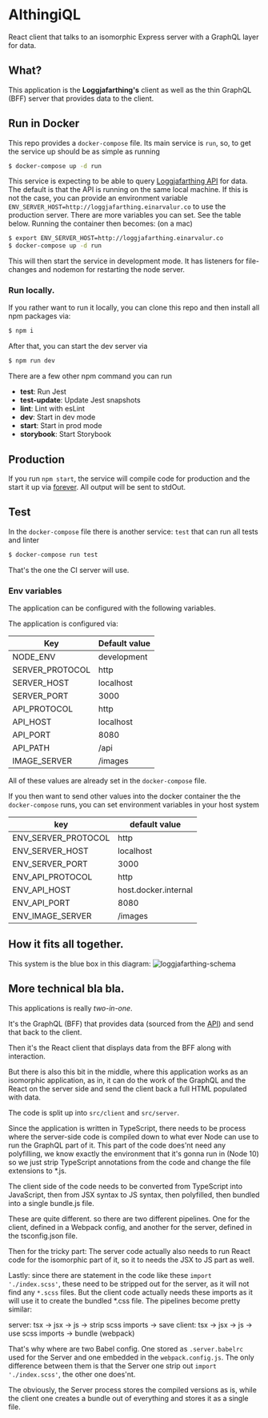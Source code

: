 # AlthingiQL
React client that talks to an isomorphic Express server with a GraphQL
layer for data.


## What?
This application is the **Loggjafarthing's** client as well as the thin
GraphQL (BFF) server that provides data to the client.


## Run in Docker
This repo provides a `docker-compose` file. Its main service is `run`, so, to get the service up should be as simple
as running

```bash
$ docker-compose up -d run
```

This service is expecting to be able to query [Loggjafarthing API](https://github.com/fizk/Loggjafarthing) for data. The
default is that the API is running on the same local machine. If this is not the case, you can provide an environment
variable `ENV_SERVER_HOST=http://loggjafarthing.einarvalur.co` to use the production server. There are more variables you
can set. See the table below. Running the container then becomes: (on a mac)

```bash
$ export ENV_SERVER_HOST=http://loggjafarthing.einarvalur.co
$ docker-compose up -d run
```

This will then start the service in development mode. It has listeners for file-changes and nodemon for restarting the
node server. 

### Run locally.
If you rather want to run it locally, you can clone this repo and then install all npm packages via:
```bash
$ npm i
```
After that, you can start the dev server via
```bash
$ npm run dev
```
There are a few other npm command you can run

* **test**: Run Jest
* **test-update**: Update Jest snapshots
* **lint**: Lint with esLint
* **dev**: Start in dev mode
* **start**: Start in prod mode
* **storybook**: Start Storybook

## Production
If you run `npm start`, the service will compile code for production and the start it up via 
[forever](https://github.com/foreversd/forever). All output will be sent to stdOut.

## Test
In the `docker-compose` file there is another service: `test` that can run all tests and linter
```bash
$ docker-compose run test
```
That's the one the CI server will use.


### Env variables
The application can be configured with the following variables.

The application is configured via:

| Key             | Default value |
| --------------- | -----------   |
| NODE_ENV        | development   |
| SERVER_PROTOCOL | http          |
| SERVER_HOST     | localhost     |
| SERVER_PORT     | 3000          |
| API_PROTOCOL    | http          |
| API_HOST        | localhost     |
| API_PORT        | 8080          |
| API_PATH        | /api          |
| IMAGE_SERVER    | /images       |
All of these values are already set in the `docker-compose` file.

If you then want to send other values into the docker container the the `docker-compose` runs, you can set
environment variables in your host system

| key                 | default value         |
| ------------------- | --------------------- |
| ENV_SERVER_PROTOCOL | http                  |
| ENV_SERVER_HOST     | localhost             |
| ENV_SERVER_PORT     | 3000                  |
| ENV_API_PROTOCOL    | http                  |
| ENV_API_HOST        | host.docker.internal  |
| ENV_API_PORT        | 8080                  |
| ENV_IMAGE_SERVER    | /images               |

## How it fits all together.

This system is the blue box in this diagram:
![loggjafarthing-schema](https://user-images.githubusercontent.com/386336/33863159-9212c998-df3a-11e7-882d-859b1da96bf0.png)


## More technical bla bla.
This applications is really _two-in-one_.

It's the GraphQL (BFF) that provides data (sourced from the [API](https://github.com/fizk/Loggjafarthing)) and send that 
back to the client.

Then it's the React client that displays data from the BFF along with interaction.

But there is also this bit in the middle, where this application works as an isomorphic application, as in, it can do the work
of the GraphQL and the React on the server side and send the client back a full HTML populated with data.

  
The code is split up into `src/client` and `src/server`. 

Since the application is written in TypeScript, there needs to be process where the server-side code is compiled down to
what ever Node can use to run the GraphQL part of it. This part of the code does'nt need any polyfilling, we know exactly
the environment that it's gonna run in (Node 10) so we just strip TypeScript annotations from the code and change the file
extensions to *.js.

The client side of the code needs to be converted from TypeScript into JavaScript, then from JSX syntax to JS syntax, then
polyfilled, then bundled into a single bundle.js file.

These are quite different. so there are two different pipelines. One for the client, defined in a Webpack config, and another
for the server, defined in the tsconfig.json file.

Then for the tricky part: The server code actually also needs to run React code for the isomorphic part of it, so it to needs
the JSX to JS part as well.

Lastly: since there are statement in the code like these `import './index.scss'`, these need to be stripped out for the server,
as it will not find any `*.scss` files. But the client code actually needs these imports as it will use it to create the
bundled *.css file. The pipelines become pretty similar:

server: tsx -> jsx -> js -> strip scss imports -> save
client: tsx -> jsx -> js -> use scss imports -> bundle (webpack)

That's why where are two Babel config. One stored as `.server.babelrc` used for the Server and one embedded in the `webpack.config.js`.
The only difference between them is that the Server one strip out `import './index.scss'`, the other one does'nt.

The obviously, the Server process stores the compiled versions as is, while the client one creates a bundle out of everything
and stores it as a single file.
